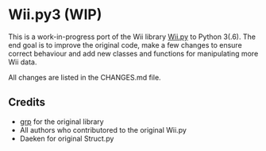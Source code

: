 Wii.py3 (WIP)
=======
This is a work-in-progress port of the Wii library [Wii.py](https://github.com/grp/Wii.py) to Python 3(.6).
The end goal is to improve the original code, make a few changes to ensure correct behaviour and add new classes and functions for manipulating more Wii data.

All changes are listed in the CHANGES.md file.

## Credits
* [grp](https://github.com/grp) for the original library
* All authors who contributored to the original Wii.py
* Daeken for original Struct.py